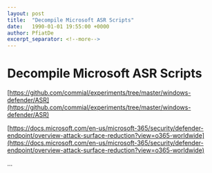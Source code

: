 ```yaml
---
layout: post
title:  "Decompile Microsoft ASR Scripts"
date:   1990-01-01 19:55:00 +0000
author: PfiatDe
excerpt_separator: <!--more-->
---
```


# Decompile Microsoft ASR Scripts

[https://github.com/commial/experiments/tree/master/windows-defender/ASR](https://github.com/commial/experiments/tree/master/windows-defender/ASR)

[https://docs.microsoft.com/en-us/microsoft-365/security/defender-endpoint/overview-attack-surface-reduction?view=o365-worldwide](https://docs.microsoft.com/en-us/microsoft-365/security/defender-endpoint/overview-attack-surface-reduction?view=o365-worldwide)

...
<!--more-->
